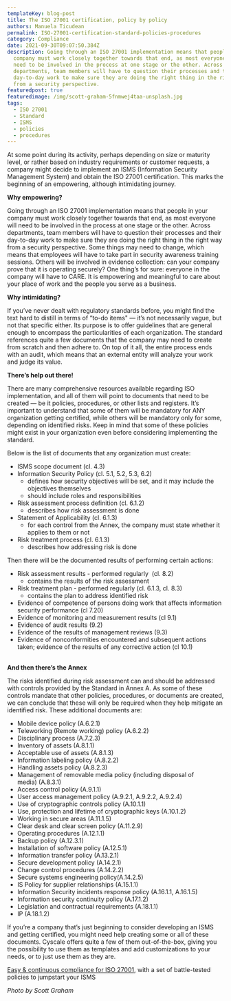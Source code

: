 ```yaml
---
templateKey: blog-post
title: The ISO 27001 certification, policy by policy
authors: Manuela Ticudean
permalink: ISO-27001-certification-standard-policies-procedures
category: Compliance
date: 2021-09-30T09:07:50.384Z
description: Going through an ISO 27001 implementation means that people in your
  company must work closely together towards that end, as most everyone will
  need to be involved in the process at one stage or the other. Across
  departments, team members will have to question their processes and their
  day-to-day work to make sure they are doing the right thing in the right way
  from a security perspective.
featuredpost: true
featuredimage: /img/scott-graham-5fnmwej4taa-unsplash.jpg
tags:
  - ISO 27001
  - Standard
  - ISMS
  - policies
  - procedures
---
```

<!--StartFragment-->

At some point during its activity, perhaps depending on size or maturity level, or rather based on industry requirements or customer requests, a company might decide to implement an ISMS (Information Security Management System) and obtain the ISO 27001 certification. This marks the beginning of an empowering, although intimidating journey.

**Why empowering?**

Going through an ISO 27001 implementation means that people in your company must work closely together towards that end, as most everyone will need to be involved in the process at one stage or the other. Across departments, team members will have to question their processes and their day-to-day work to make sure they are doing the right thing in the right way from a security perspective. Some things may need to change, which means that employees will have to take part in security awareness training sessions. Others will be involved in evidence collection: can your company prove that it is operating securely? One thing’s for sure: everyone in the company will have to CARE. It is empowering and meaningful to care about your place of work and the people you serve as a business.

**Why intimidating?**

If you’ve never dealt with regulatory standards before, you might find the text hard to distill in terms of “to-do items" — it’s not necessarily vague, but not that specific either. Its purpose is to offer guidelines that are general enough to encompass the particularities of each organization. The standard references quite a few documents that the company may need to create from scratch and then adhere to. On top of it all, the entire process ends with an audit, which means that an external entity will analyze your work and judge its value.

**There’s help out there!**

There are many comprehensive resources available regarding ISO implementation, and all of them will point to documents that need to be created — be it policies, procedures, or other lists and registers. It’s important to understand that some of them will be mandatory for ANY organization getting certified, while others will be mandatory only for some, depending on identified risks. Keep in mind that some of these policies might exist in your organization even before considering implementing the standard.

Below is the list of documents that any organization must create:

* ISMS scope document (cl. 4.3) 
* Information Security Policy (cl. 5.1, 5.2, 5.3, 6.2) 
  * defines how security objectives will be set, and it may include the objectives themselves 
  * should include roles and responsibilities
* Risk assessment process definition (cl. 6.1.2) 
  * describes how risk assessment is done
* Statement of Applicability (cl. 6.1.3)
  * for each control from the Annex, the company must state whether it applies to them or not
* Risk treatment process (cl. 6.1.3)
  * describes how addressing risk is done

Then there will be the documented results of performing certain actions:

* Risk assessment results - performed regularly  (cl. 8.2) 
  * contains the results of the risk assessment
* Risk treatment plan - performed regularly (cl. 6.1.3, cl. 8.3)
  * contains the plan to address identified risk
* Evidence of competence of persons doing work that affects information security performance (cl 7.20)
* Evidence of monitoring and measurement results (cl 9.1)
* Evidence of audit results (9.2)
* Evidence of the results of management reviews (9.3)
* Evidence of nonconformities encountered and subsequent actions taken; evidence of the results of any corrective action (cl 10.1)

\
**And then there’s the Annex**

The risks identified during risk assessment can and should be addressed with controls provided by the Standard in  Annex A. As some of these controls mandate that other policies, procedures, or documents are created, we can conclude that these will only be required when they help mitigate an identified risk. These additional documents are:

* Mobile device policy (A.6.2.1)
* Teleworking (Remote working) policy (A.6.2.2)
* Disciplinary process (A.7.2.3)
* Inventory of assets (A.8.1.1)
* Acceptable use of assets (A.8.1.3)
* Information labeling policy (A.8.2.2)
* Handling assets policy (A.8.2.3)
* Management of removable media policy (including disposal of media) (A.8.3.1) 
* Access control policy (A.9.1.1)
* User access management policy (A.9.2.1, A.9.2.2, A.9.2.4)
* Use of cryptographic controls policy (A.10.1.1)
* Use, protection and lifetime of cryptographic keys (A.10.1.2)
* Working in secure areas (A.11.1.5)
* Clear desk and clear screen policy (A.11.2.9)
* Operating procedures (A.12.1.1)
* Backup policy (A.12.3.1)
* Installation of software policy (A.12.5.1)
* Information transfer policy (A.13.2.1)
* Secure development policy (A.14.2.1)
* Change control procedures (A.14.2.2)
* Secure systems engineering policy(A.14.2.5)
* IS Policy for supplier relationships (A.15.1.1)
* Information Security incidents response policy (A.16.1.1, A.16.1.5)
* Information security continuity policy (A.17.1.2)
* Legislation and contractual requirements (A.18.1.1)
* IP (A.18.1.2)

If you’re a company that’s just beginning to consider developing an ISMS and getting certified, you might need help creating some or all of these documents. Cyscale offers quite a few of them out-of-the-box, giving you the possibility to use them as templates and add customizations to your needs, or to just use them as they are.

[Easy & continuous compliance for ISO 27001](https://cyscale.com/use-cases/iso-27001-compliance/), with a set of battle-tested policies to jumpstart your ISMS

*Photo by Scott Graham*

<!--EndFragment-->